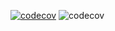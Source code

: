 [![codecov](https://codecov.io/gh/hyeonggeun2/CI/branch/master/graph/badge.svg)](https://codecov.io/gh/hyeonggeun2/CI)
![codecov](https://github.com/hyeonggeun2/CI/workflows/CI/badge.svg)
